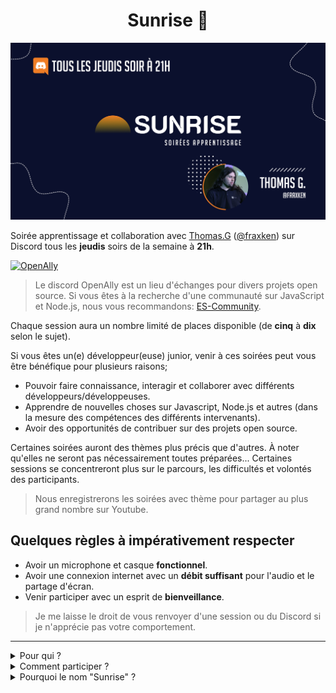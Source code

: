 <p align="center">
  <h1 align="center">Sunrise 🌅</h1>
</p>

<p align="center">
<img width="800" src="./images/banner.jpg" alt="openally">
</p>

Soirée apprentissage et collaboration avec [Thomas.G](https://www.linkedin.com/in/thomas-gentilhomme/) ([@fraxken](https://twitter.com/fraxken)) sur Discord tous les **jeudis** soirs de la semaine à **21h**.

[![OpenAlly](https://discordapp.com/api/guilds/640183220452720650/embed.png?style=banner2)](https://discord.gg/4Wn8rjAtB4)

> Le discord OpenAlly est un lieu d'échanges pour divers projets open source. Si vous êtes à la recherche d'une communauté sur JavaScript et Node.js, nous vous recommandons: [ES-Community](https://github.com/ES-Community/Code-of-conduct).

Chaque session aura un nombre limité de places disponible (de **cinq** à **dix** selon le sujet).

Si vous êtes un(e) développeur(euse) junior, venir à ces soirées peut vous être bénéfique pour plusieurs raisons;
- Pouvoir faire connaissance, interagir et collaborer avec différents développeurs/développeuses.
- Apprendre de nouvelles choses sur Javascript, Node.js et autres (dans la mesure des compétences des différents intervenants).
- Avoir des opportunités de contribuer sur des projets open source.

Certaines soirées auront des thèmes plus précis que d'autres. À noter qu'elles ne seront pas nécessairement toutes préparées... Certaines sessions se concentreront plus sur le parcours, les difficultés et volontés des participants.

> Nous enregistrerons les soirées avec thème pour partager au plus grand nombre sur Youtube.

## Quelques règles à impérativement respecter

- Avoir un microphone et casque **fonctionnel**.
- Avoir une connexion internet avec un **débit suffisant** pour l'audio et le partage d'écran.
- Venir participer avec un esprit de **bienveillance**.

> Je me laisse le droit de vous renvoyer d'une session ou du Discord si je n'apprécie pas votre comportement.

---

<details>
<summary>Pour qui ?</summary>

Ces sessions sont principalement pour des développeurs Javascript (avec de préférence une affinité ou un intérêt pour des sujets back-end). Je ne me considère pas front-end alors je ne couvrirai pas de sujets/outils sur ce spectre-là.

</details>

<details>
<summary>Comment participer ?</summary>

Tout d'abord penser à vous présenter sur le Discord.

N'hésitez pas à vous manifester dans le salon `#home` de la catégorie Sunrise pour participer à une session (si le soir même des places sont toujours disponibles vous pourrez rejoindre librement).

</details>

<details>
<summary>Pourquoi le nom "Sunrise" ?</summary>

1. Mon idée/ma volonté est d'accompagner et de faire naître des nouveaux talents (l'idée du lever de soleil me semblait donc cohérente et plutôt sympa).
2. C'est organisé le soir et je trouvais drôle d'avoir un lever de soleil quant au contraire le soleil se couchera lors des sessions.
3. J'aime beaucoup la culture nippone et j'apprécie l'idée que cela puisse faire aussi référence au pays du soleil levant.
</details>
